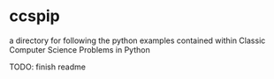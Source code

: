 # ccspip

a directory for following the python examples contained within Classic Computer Science Problems in Python

TODO: finish readme
